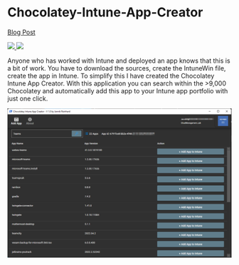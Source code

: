 # Chocolatey-Intune-App-Creator
[Blog Post](https://jannikreinhard.com/2022/08/01/introduction-of-the-chocolatey-intune-app-creator/)
<p align="left">
  <a href="https://twitter.com/jannik_reinhard">
    <img src="https://img.shields.io/twitter/follow/jannik_reinhard?style=social" target="_blank" />
  </a>
    <a href="https://github.com/JayRHa">
    <img src="https://img.shields.io/github/followers/JayRHa?style=social" target="_blank" />
  </a>
</p>


Anyone who has worked with Intune and deployed an app knows that this is a bit of work. You have to download the sources, create the IntuneWin file, create the app in Intune. To simplify this I have created the Chocolatey Intune App Creator. With this application you can search within the >9,000 Chocolatey and automatically add this app to your Intune app portfolio with just one click.

![Tool View](https://github.com/JayRHa/Chocolatey-Intune-App-Creator/blob/main/.images/startpage.png)
